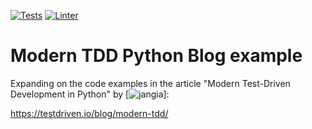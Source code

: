 [![Tests](https://github.com/bownie/fairwinds-blog/actions/workflows/test.yml/badge.svg)](https://github.com/bownie/fairwinds-blog/actions/workflows/test.yml)
[![Linter](https://github.com/bownie/fairwinds-blog/actions/workflows/pylint.yml/badge.svg)](https://github.com/bownie/fairwinds-blog/actions/workflows/pylint.yml)

# Modern TDD Python Blog example

Expanding on the code examples in the article "Modern Test-Driven Development in Python" by [![jangia](https://github.com/jangia)]:

https://testdriven.io/blog/modern-tdd/

